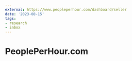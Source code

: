 ```yaml
---
external: https://www.peopleperhour.com/dashboard/seller
date: '2023-08-15'
tags:
- research
- inbox
---
```


# PeoplePerHour.com
